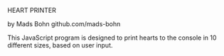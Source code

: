 HEART PRINTER

by Mads Bohn
github.com/mads-bohn

This JavaScript program is designed to print hearts to the console in 10 different sizes, based on user input.
